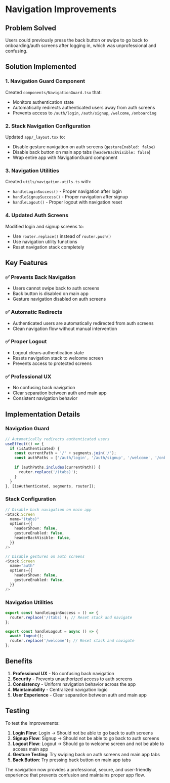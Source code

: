 # Navigation Improvements

## Problem Solved

Users could previously press the back button or swipe to go back to onboarding/auth screens after logging in, which was unprofessional and confusing.

## Solution Implemented

### 1. Navigation Guard Component
Created `components/NavigationGuard.tsx` that:
- Monitors authentication state
- Automatically redirects authenticated users away from auth screens
- Prevents access to `/auth/login`, `/auth/signup`, `/welcome`, `/onboarding`

### 2. Stack Navigation Configuration
Updated `app/_layout.tsx` to:
- Disable gesture navigation on auth screens (`gestureEnabled: false`)
- Disable back button on main app tabs (`headerBackVisible: false`)
- Wrap entire app with NavigationGuard component

### 3. Navigation Utilities
Created `utils/navigation-utils.ts` with:
- `handleLoginSuccess()` - Proper navigation after login
- `handleSignupSuccess()` - Proper navigation after signup  
- `handleLogout()` - Proper logout with navigation reset

### 4. Updated Auth Screens
Modified login and signup screens to:
- Use `router.replace()` instead of `router.push()`
- Use navigation utility functions
- Reset navigation stack completely

## Key Features

### ✅ **Prevents Back Navigation**
- Users cannot swipe back to auth screens
- Back button is disabled on main app
- Gesture navigation disabled on auth screens

### ✅ **Automatic Redirects**
- Authenticated users are automatically redirected from auth screens
- Clean navigation flow without manual intervention

### ✅ **Proper Logout**
- Logout clears authentication state
- Resets navigation stack to welcome screen
- Prevents access to protected screens

### ✅ **Professional UX**
- No confusing back navigation
- Clear separation between auth and main app
- Consistent navigation behavior

## Implementation Details

### Navigation Guard
```typescript
// Automatically redirects authenticated users
useEffect(() => {
  if (isAuthenticated) {
    const currentPath = '/' + segments.join('/');
    const authPaths = ['/auth/login', '/auth/signup', '/welcome', '/onboarding'];
    
    if (authPaths.includes(currentPath)) {
      router.replace('/(tabs)');
    }
  }
}, [isAuthenticated, segments, router]);
```

### Stack Configuration
```typescript
// Disable back navigation on main app
<Stack.Screen 
  name="(tabs)" 
  options={{ 
    headerShown: false,
    gestureEnabled: false,
    headerBackVisible: false,
  }} 
/>

// Disable gestures on auth screens
<Stack.Screen 
  name="auth" 
  options={{ 
    headerShown: false,
    gestureEnabled: false,
  }} 
/>
```

### Navigation Utilities
```typescript
export const handleLoginSuccess = () => {
  router.replace('/(tabs)'); // Reset stack and navigate
};

export const handleLogout = async () => {
  await logout();
  router.replace('/welcome'); // Reset stack and navigate
};
```

## Benefits

1. **Professional UX** - No confusing back navigation
2. **Security** - Prevents unauthorized access to auth screens
3. **Consistency** - Uniform navigation behavior across the app
4. **Maintainability** - Centralized navigation logic
5. **User Experience** - Clear separation between auth and main app

## Testing

To test the improvements:

1. **Login Flow**: Login → Should not be able to go back to auth screens
2. **Signup Flow**: Signup → Should not be able to go back to auth screens  
3. **Logout Flow**: Logout → Should go to welcome screen and not be able to access main app
4. **Gesture Testing**: Try swiping back on auth screens and main app tabs
5. **Back Button**: Try pressing back button on main app tabs

The navigation now provides a professional, secure, and user-friendly experience that prevents confusion and maintains proper app flow. 